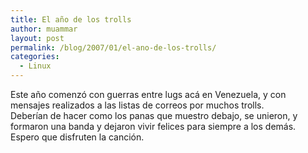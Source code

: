 ```yaml
---
title: El año de los trolls
author: muammar
layout: post
permalink: /blog/2007/01/el-ano-de-los-trolls/
categories:
  - Linux
---
```

Este año comenzó con guerras entre lugs acá en Venezuela, y con mensajes realizados a las listas de correos por muchos trolls.  
Deberían de hacer como los panas que muestro debajo, se unieron, y formaron una banda y dejaron vivir felices para siempre a los demás. Espero que disfruten la canción.